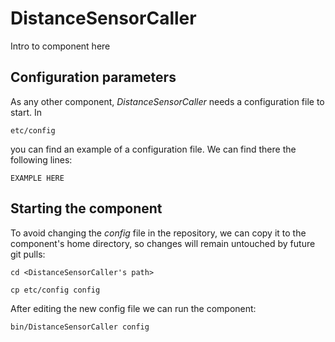 # DistanceSensorCaller
Intro to component here


## Configuration parameters
As any other component, *DistanceSensorCaller* needs a configuration file to start. In
```
etc/config
```
you can find an example of a configuration file. We can find there the following lines:
```
EXAMPLE HERE
```

## Starting the component
To avoid changing the *config* file in the repository, we can copy it to the component's home directory, so changes will remain untouched by future git pulls:

```
cd <DistanceSensorCaller's path> 
```
```
cp etc/config config
```

After editing the new config file we can run the component:

```
bin/DistanceSensorCaller config
```
